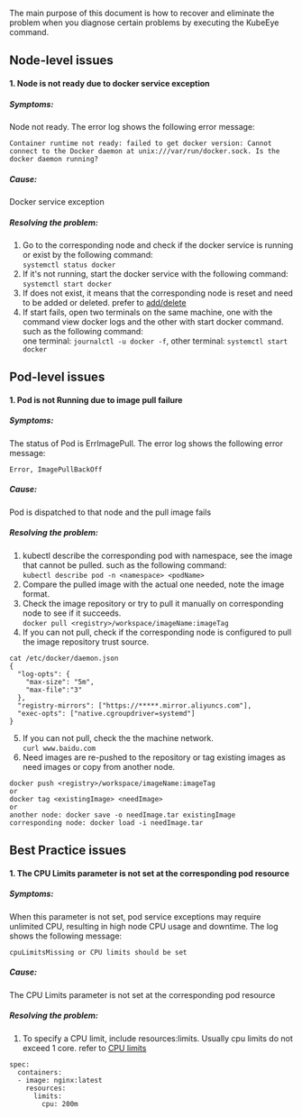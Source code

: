 The main purpose of this document is how to recover and eliminate the problem when you diagnose certain problems by executing the KubeEye command.

## Node-level issues

#### 1. Node is not ready due to docker service exception
##### Symptoms:
Node not ready. The error log shows the following error message:   

`Container runtime not ready: failed to get docker version: Cannot connect to the Docker daemon at unix:///var/run/docker.sock. Is the docker daemon running?`
##### Cause: 
Docker service exception
##### Resolving the problem:
1. Go to the corresponding node and check if the docker service is running or exist by the following command:  
`systemctl status docker`
2. If it's not running, start the docker service with the following command:  
`systemctl start docker`
3. If does not exist, it means that the corresponding node is reset and need to be added or deleted. prefer to [add/delete](https://github.com/leonharetd/kubekey#add-nodes)
4. If start fails, open two terminals on the same machine, one with the command view docker logs and the other with start docker command. such as the following command:   
one terminal: `journalctl -u docker -f`, other terminal: `systemctl start docker`

## Pod-level issues

#### 1. Pod is not Running due to image pull failure
##### Symptoms:
The status of Pod is ErrImagePull. The error log shows the following error message:  
 
`Error, ImagePullBackOff`
##### Cause: 
Pod is dispatched to that node and the pull image fails
##### Resolving the problem:
1. kubectl describe the corresponding pod with namespace, see the image that cannot be pulled. such as the following command:  
`kubectl describe pod -n <namespace> <podName>` 
2. Compare the pulled image with the actual one needed, note the image format.
3. Check the image repository or try to pull it manually on corresponding node to see if it succeeds.  
`docker pull <registry>/workspace/imageName:imageTag`
4. If you can not pull, check if the corresponding node is configured to pull the image repository trust source.
```
cat /etc/docker/daemon.json 
{
  "log-opts": {
    "max-size": "5m",
    "max-file":"3"
  },
  "registry-mirrors": ["https://*****.mirror.aliyuncs.com"],
  "exec-opts": ["native.cgroupdriver=systemd"]
}
```
5. If you can not pull, check the the machine network.  
`curl www.baidu.com`
6. Need images are re-pushed to the repository or tag existing images as need images or copy from another node.
```shell script
docker push <registry>/workspace/imageName:imageTag
or
docker tag <existingImage> <needImage>
or
another node: docker save -o needImage.tar existingImage
corresponding node: docker load -i needImage.tar
```

## Best Practice issues

#### 1. The CPU Limits parameter is not set at the corresponding pod resource
##### Symptoms:
When this parameter is not set, pod service exceptions may require unlimited CPU, resulting in high node CPU usage and downtime. The log shows the following message:  
 
`cpuLimitsMissing or CPU limits should be set`
##### Cause: 
The CPU Limits parameter is not set at the corresponding pod resource
##### Resolving the problem:
1. To specify a CPU limit, include resources:limits. Usually cpu limits do not exceed 1 core. refer to [CPU limits](https://kubernetes.io/docs/tasks/configure-pod-container/assign-cpu-resource/)
```
spec:
  containers:
  - image: nginx:latest
    resources:
      limits:
        cpu: 200m
```
